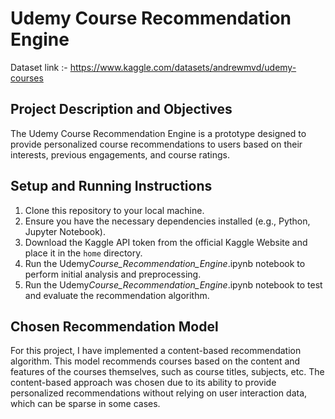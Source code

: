 # Udemy Course Recommendation Engine

Dataset link :- https://www.kaggle.com/datasets/andrewmvd/udemy-courses

## Project Description and Objectives

The Udemy Course Recommendation Engine is a prototype designed to provide personalized course recommendations to users based on their interests, previous engagements, and course ratings.

## Setup and Running Instructions

1. Clone this repository to your local machine.
2. Ensure you have the necessary dependencies installed (e.g., Python, Jupyter Notebook).
3. Download the Kaggle API token from the official Kaggle Website and place it in the `home` directory.
4. Run the Udemy*Course_Recommendation_Engine*.ipynb notebook to perform initial analysis and preprocessing.
5. Run the Udemy*Course_Recommendation_Engine*.ipynb notebook to test and evaluate the recommendation algorithm.

## Chosen Recommendation Model

For this project, I have implemented a content-based recommendation algorithm. This model recommends courses based on the content and features of the courses themselves, such as course titles, subjects, etc. The content-based approach was chosen due to its ability to provide personalized recommendations without relying on user interaction data, which can be sparse in some cases.
